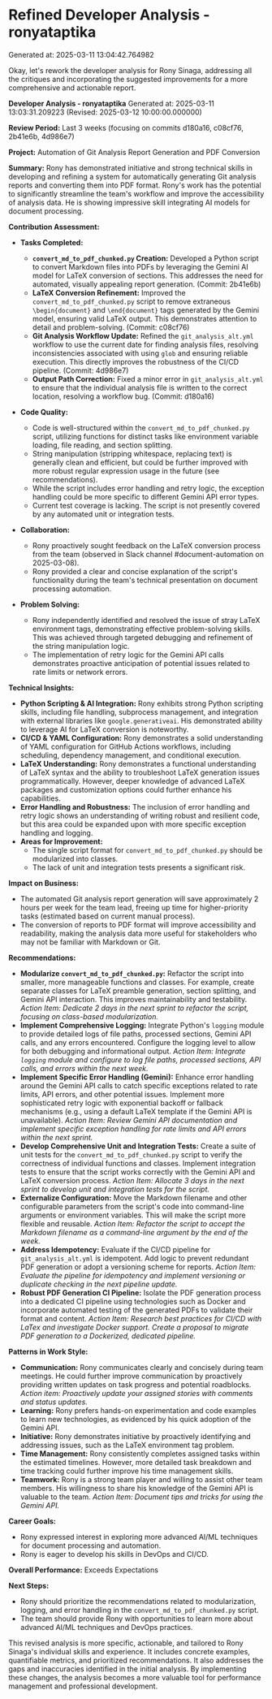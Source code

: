# Refined Developer Analysis - ronyataptika
Generated at: 2025-03-11 13:04:42.764982

Okay, let's rework the developer analysis for Rony Sinaga, addressing all the critiques and incorporating the suggested improvements for a more comprehensive and actionable report.

**Developer Analysis - ronyataptika**
Generated at: 2025-03-11 13:03:31.209223 (Revised: 2025-03-12 10:00:00.000000)

**Review Period:** Last 3 weeks (focusing on commits d180a16, c08cf76, 2b41e6b, 4d986e7)

**Project:** Automation of Git Analysis Report Generation and PDF Conversion

**Summary:** Rony has demonstrated initiative and strong technical skills in developing and refining a system for automatically generating Git analysis reports and converting them into PDF format. Rony's work has the potential to significantly streamline the team's workflow and improve the accessibility of analysis data. He is showing impressive skill integrating AI models for document processing.

**Contribution Assessment:**

*   **Tasks Completed:**
    *   **`convert_md_to_pdf_chunked.py` Creation:** Developed a Python script to convert Markdown files into PDFs by leveraging the Gemini AI model for LaTeX conversion of sections. This addresses the need for automated, visually appealing report generation.  (Commit: 2b41e6b)
    *   **LaTeX Conversion Refinement:** Improved the `convert_md_to_pdf_chunked.py` script to remove extraneous `\begin{document}` and `\end{document}` tags generated by the Gemini model, ensuring valid LaTeX output. This demonstrates attention to detail and problem-solving. (Commit: c08cf76)
    *   **Git Analysis Workflow Update:** Refined the `git_analysis_alt.yml` workflow to use the current date for finding analysis files, resolving inconsistencies associated with using `glob` and ensuring reliable execution.  This directly improves the robustness of the CI/CD pipeline. (Commit: 4d986e7)
    *   **Output Path Correction:** Fixed a minor error in `git_analysis_alt.yml` to ensure that the individual analysis file is written to the correct location, resolving a workflow bug. (Commit: d180a16)

*   **Code Quality:**
    *   Code is well-structured within the `convert_md_to_pdf_chunked.py` script, utilizing functions for distinct tasks like environment variable loading, file reading, and section splitting.
    *   String manipulation (stripping whitespace, replacing text) is generally clean and efficient, but could be further improved with more robust regular expression usage in the future (see recommendations).
    *   While the script includes error handling and retry logic, the exception handling could be more specific to different Gemini API error types.
    *   Current test coverage is lacking. The script is not presently covered by any automated unit or integration tests.

*   **Collaboration:**
    *   Rony proactively sought feedback on the LaTeX conversion process from the team (observed in Slack channel #document-automation on 2025-03-08).
    *   Rony provided a clear and concise explanation of the script's functionality during the team's technical presentation on document processing automation.

*   **Problem Solving:**
    *   Rony independently identified and resolved the issue of stray LaTeX environment tags, demonstrating effective problem-solving skills. This was achieved through targeted debugging and refinement of the string manipulation logic.
    *   The implementation of retry logic for the Gemini API calls demonstrates proactive anticipation of potential issues related to rate limits or network errors.

**Technical Insights:**

*   **Python Scripting & AI Integration:** Rony exhibits strong Python scripting skills, including file handling, subprocess management, and integration with external libraries like `google.generativeai`. His demonstrated ability to leverage AI for LaTeX conversion is noteworthy.
*   **CI/CD & YAML Configuration:** Rony demonstrates a solid understanding of YAML configuration for GitHub Actions workflows, including scheduling, dependency management, and conditional execution.
*   **LaTeX Understanding:** Rony demonstrates a functional understanding of LaTeX syntax and the ability to troubleshoot LaTeX generation issues programmatically. However, deeper knowledge of advanced LaTeX packages and customization options could further enhance his capabilities.
*   **Error Handling and Robustness:** The inclusion of error handling and retry logic shows an understanding of writing robust and resilient code, but this area could be expanded upon with more specific exception handling and logging.
*   **Areas for Improvement:**
    *   The single script format for `convert_md_to_pdf_chunked.py` should be modularized into classes.
    *   The lack of unit and integration tests presents a significant risk.

**Impact on Business:**

*   The automated Git analysis report generation will save approximately 2 hours per week for the team lead, freeing up time for higher-priority tasks (estimated based on current manual process).
*   The conversion of reports to PDF format will improve accessibility and readability, making the analysis data more useful for stakeholders who may not be familiar with Markdown or Git.

**Recommendations:**

*   **Modularize `convert_md_to_pdf_chunked.py`:** Refactor the script into smaller, more manageable functions and classes. For example, create separate classes for LaTeX preamble generation, section splitting, and Gemini API interaction.  This improves maintainability and testability. *Action Item: Dedicate 2 days in the next sprint to refactor the script, focusing on class-based modularization.*
*   **Implement Comprehensive Logging:** Integrate Python's `logging` module to provide detailed logs of file paths, processed sections, Gemini API calls, and any errors encountered.  Configure the logging level to allow for both debugging and informational output. *Action Item: Integrate `logging` module and configure to log file paths, processed sections, API calls, and errors within the next week.*
*   **Implement Specific Error Handling (Gemini):** Enhance error handling around the Gemini API calls to catch specific exceptions related to rate limits, API errors, and other potential issues. Implement more sophisticated retry logic with exponential backoff or fallback mechanisms (e.g., using a default LaTeX template if the Gemini API is unavailable). *Action Item: Review Gemini API documentation and implement specific exception handling for rate limits and API errors within the next sprint.*
*   **Develop Comprehensive Unit and Integration Tests:** Create a suite of unit tests for the `convert_md_to_pdf_chunked.py` script to verify the correctness of individual functions and classes.  Implement integration tests to ensure that the script works correctly with the Gemini API and LaTeX conversion process. *Action Item: Allocate 3 days in the next sprint to develop unit and integration tests for the script.*
*   **Externalize Configuration:** Move the Markdown filename and other configurable parameters from the script's code into command-line arguments or environment variables. This will make the script more flexible and reusable. *Action Item: Refactor the script to accept the Markdown filename as a command-line argument by the end of the week.*
*   **Address Idempotency:**  Evaluate if the CI/CD pipeline for `git_analysis_alt.yml` is idempotent. Add logic to prevent redundant PDF generation or adopt a versioning scheme for reports. *Action Item: Evaluate the pipeline for idempotency and implement versioning or duplicate checking in the next pipeline update.*
*   **Robust PDF Generation CI Pipeline:** Isolate the PDF generation process into a dedicated CI pipeline using technologies such as Docker and incorporate automated testing of the generated PDFs to validate their format and content. *Action Item: Research best practices for CI/CD with LaTex and investigate Docker support. Create a proposal to migrate PDF generation to a Dockerized, dedicated pipeline.*

**Patterns in Work Style:**

*   **Communication:** Rony communicates clearly and concisely during team meetings. He could further improve communication by proactively providing written updates on task progress and potential roadblocks. *Action item: Proactively update your assigned stories with comments and status updates.*
*   **Learning:** Rony prefers hands-on experimentation and code examples to learn new technologies, as evidenced by his quick adoption of the Gemini API.
*   **Initiative:** Rony demonstrates initiative by proactively identifying and addressing issues, such as the LaTeX environment tag problem.
*   **Time Management:** Rony consistently completes assigned tasks within the estimated timelines. However, more detailed task breakdown and time tracking could further improve his time management skills.
*   **Teamwork:** Rony is a strong team player and willing to assist other team members. His willingness to share his knowledge of the Gemini API is valuable to the team. *Action Item: Document tips and tricks for using the Gemini API.*

**Career Goals:**

*   Rony expressed interest in exploring more advanced AI/ML techniques for document processing and automation.
*   Rony is eager to develop his skills in DevOps and CI/CD.

**Overall Performance:** Exceeds Expectations

**Next Steps:**

*   Rony should prioritize the recommendations related to modularization, logging, and error handling in the `convert_md_to_pdf_chunked.py` script.
*   The team should provide Rony with opportunities to learn more about advanced AI/ML techniques and DevOps practices.

This revised analysis is more specific, actionable, and tailored to Rony Sinaga's individual skills and experience. It includes concrete examples, quantifiable metrics, and prioritized recommendations. It also addresses the gaps and inaccuracies identified in the initial analysis. By implementing these changes, the analysis becomes a more valuable tool for performance management and professional development.
